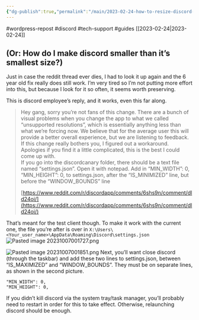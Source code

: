 ```yaml
---
{"dg-publish":true,"permalink":"/main/2023-02-24-how-to-resize-discord-app-on-windows/","noteIcon":"","created":"2023-08-09T17:05:00.912-04:00","updated":"2023-10-07T00:19:05.694-04:00"}
---
```


#wordpress-repost #discord #tech-support #guides 
[[2023-02-24\|2023-02-24]]

## (Or: How do I make discord smaller than it’s smallest size?)

Just in case the reddit thread ever dies, I had to look it up again and the 6 year old fix really does still work. I’m very tired so I’m not putting more effort into this, but because I look for it so often, it seems worth preserving.

This is discord employee’s reply, and it works, even this far along.

> Hey gang, sorry you’re not fans of this change. There are a bunch of visual problems when you change the app to what we called “unsupported resolutions”, which is essentially anything less than what we’re forcing now. We believe that for the average user this will provide a better overall experience, but we are listening to feedback.  
> If this change really bothers you, I figured out a workaround. Apologies if you find it a little complicated, this is the best I could come up with.  
> If you go into the discordcanary folder, there should be a text file named “settings.json”. Open it with notepad. Add in “MIN_WIDTH”: 0, “MIN_HEIGHT”: 0, to settings.json, after the “IS_MINIMIZED” line, but before the “WINDOW_BOUNDS” line
> 
> [https://www.reddit.com/r/discordapp/comments/6shs9n/comment/dld24oi/](https://www.reddit.com/r/discordapp/comments/6shs9n/comment/dld24oi/)

That’s meant for the test client though. To make it work with the current one, the file you’re after is over in `X:\Users\<Your_user_name>\AppData\Roaming\Discord\settings.json`
![Pasted image 20231007001727.png](/img/user/Main/attachments/Pasted%20image%2020231007001727.png)

![Pasted image 20231007001851.png](/img/user/Main/attachments/Pasted%20image%2020231007001851.png)
Next, you’ll want close discord (through the taskbar) and add these two lines to settings.json, between “IS_MAXIMIZED” and “WINDOW_BOUNDS”. They must be on separate lines, as shown in the second picture.

```
"MIN_WIDTH": 0,
"MIN_HEIGHT": 0,
```

If you didn’t kill discord via the system tray/task manager, you’ll probably need to restart in order for this to take effect. Otherwise, relaunching discord should be enough.
